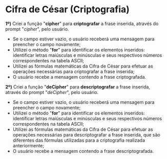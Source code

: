 # Cifra de César (Criptografia)

**1º)** Criei a função "**cipher**" para **criptografar** a frase inserida, através do prompt "*cipher*", pelo usuário. 
- Se o campo estiver vazio, o usuário receberá uma mensagem para preencher o campo novamente;
- Utilizei o método "**for**" para identificar os elementos inseridos: identificar letras maiúsculas e minúsculas e seus respectivos números correspondentes na tabela ASCII;
- Utilizei as fórmulas matemáticas da Cifra de César para efetuar as operações necessárias para criptografar a frase inserida; 
- O usuário recebe a mensagem contendo a frase criptografada.

**2º)** Criei a função "**deCipher**" para **descriptografar** a frase inserida, através do prompt "*deCipher*", pelo usuário.
- Se o campo estiver vazio, o usuário receberá uma mensagem para preencher o campo novamente;
- Utilizei o método "**for**" para identificar os elementos inseridos: identificar letras maiúsculas e minúsculas e seus respectivos números correspondentes na tabela ASCII;
- Utilizei as fórmulas matemáticas da Cifra de César para efetuar as operações necessárias para descriptografar a frase inserida, que são diferentes das fórmulas utilizadas para a criptografia realizada anteriormente; 
- O usuário recebe a mensagem contendo a frase descriptografada.

